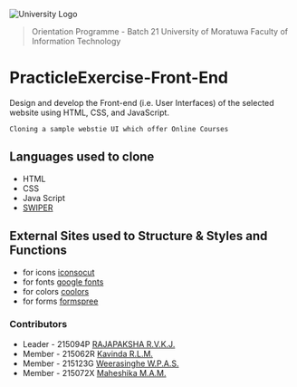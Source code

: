 ![University Logo](https://uom.lk/sites/default/files/logoUoM_0_0.png)
>Orientation Programme - Batch 21
>University of Moratuwa
>Faculty of Information Technology


# PracticleExercise-Front-End

Design and develop the Front-end (i.e. User Interfaces) of the selected website using HTML, CSS, and JavaScript.

```Cloning a sample webstie UI which offer Online Courses```

## Languages used to clone
- HTML
- CSS
- Java Script
- [SWIPER](https://swiperjs.com/)

## External Sites used to Structure & Styles and Functions
- for icons [iconsocut](https://iconscout.com/)
- for fonts [google fonts](https://fonts.google.com/)
- for colors [coolors](https://coolors.co/)
- for forms [formspree](https://formspree.io/)


### Contributors

- Leader - 215094P [RAJAPAKSHA R.V.K.J.](https://github.com/KasunJayasanka)
- Member - 215062R [Kavinda R.L.M.](https://github.com/MalinthaKavinda)
- Member - 215123G [Weerasinghe W.P.A.S.](https://github.com/AmashaWeerasinghe)
- Member - 215072X [Maheshika M.A.M.](https://github.com/Mihiliiyamaheshika)




